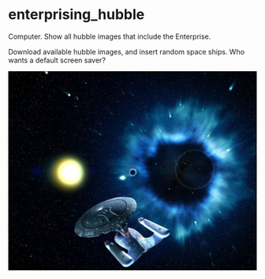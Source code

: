 # enterprising_hubble
Computer. Show all hubble images that include the Enterprise.

Download available hubble images, and insert random space ships. Who wants a default screen saver?

![alt text](https://github.com/speaknoevil/enterprising_hubble/blob/master/example.jpg)
